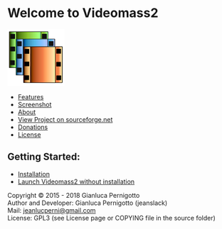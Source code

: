 # Welcome to Videomass2
![Image](/images/videomass2.png)

* [Features](features.md)
* [Screenshot](screenshot.md)
* [About](about.md)
* [View Project on sourceforge.net](https://sourceforge.net/projects/videomass2/)
* [Donations](donation.md)
* [License](LICENSE)

## Getting Started:

* [Installation](installation.md)
* [Launch Videomass2 without installation](execute_sources.md)

Copyright © 2015 - 2018 Gianluca Pernigotto   
Author and Developer: Gianluca Pernigotto (jeanslack)  
Mail: <jeanlucperni@gmail.com>   
License: GPL3 (see License page or COPYING file in the source folder)


